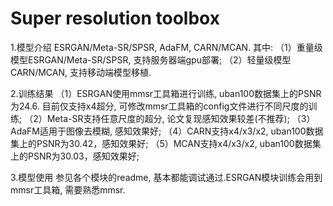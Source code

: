 # Super resolution toolbox

1.模型介绍
 ESRGAN/Meta-SR/SPSR, AdaFM, CARN/MCAN. 其中:
（1）重量级模型ESRGAN/Meta-SR/SPSR, 支持服务器端gpu部署;
（2）轻量级模型CARN/MCAN, 支持移动端模型移植.


2.训练结果
（1）ESRGAN使用mmsr工具箱进行训练, uban100数据集上的PSNR为24.6. 目前仅支持x4超分, 可修改mmsr工具箱的config文件进行不同尺度的训练;
（2）Meta-SR支持任意尺度的超分, 论文复现感知效果较差(不推荐);
（3）AdaFM适用于图像去模糊, 感知效果好;
（4）CARN支持x4/x3/x2, uban100数据集上的PSNR为30.42，感知效果好;
（5）MCAN支持x4/x3/x2, uban100数据集上的PSNR为30.03，感知效果好;


3.模型使用
  参见各个模块的readme, 基本都能调试通过.ESRGAN模块训练会用到mmsr工具箱, 需要熟悉mmsr.
